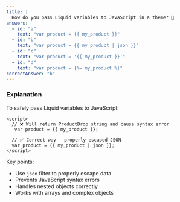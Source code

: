 ```yaml
---
title: |
  How do you pass Liquid variables to JavaScript in a theme? 💭
answers:
  - id: "a"
    text: "var product = {{ my_product }}"
  - id: "b"
    text: "var product = {{ my_product | json }}"
  - id: "c"
    text: "var product = '{{ my_product }}'"
  - id: "d"
    text: "var product = {%= my_product %}"
correctAnswer: "b"
---
```


### Explanation

To safely pass Liquid variables to JavaScript:

```liquid
<script>
  // ❌ Will return ProductDrop string and cause syntax error
   var product = {{ my_product }};

  // ✅ Correct way - properly escaped JSON
  var product = {{ my_product | json }};
</script>
```

Key points:
- Use `json` filter to properly escape data
- Prevents JavaScript syntax errors
- Handles nested objects correctly
- Works with arrays and complex objects 